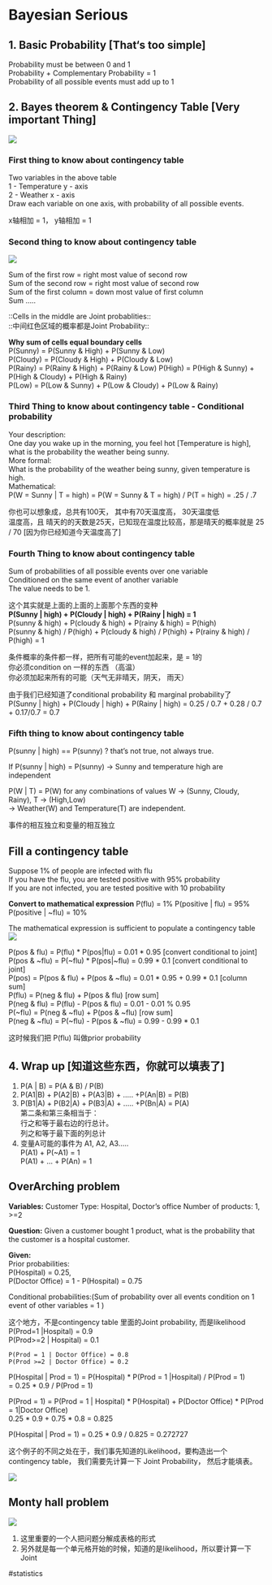 # Bayesian Serious

## 1. Basic Probability [That‘s too simple] 
Probability must be between 0 and 1             
Probability +  Complementary Probability = 1               
Probability of all possible events must add up to 1                 


## 2. Bayes theorem & Contingency Table [Very important Thing]
![](Bayesian%20Serious/90BABBC0-E12D-40FD-9450-99F00C645BBB.png)

### First thing to know about contingency table
Two variables in the above table            
1 - Temperature y - axis             
2 - Weather x - axis           
Draw each variable on one axis, with probability of all possible events.               

x轴相加 = 1， y轴相加 = 1               

### Second thing to know about contingency table
![](Bayesian%20Serious/38809B51-741F-4F84-82A1-5A927F4944B7.png)


Sum of the first row = right most value of second row           
Sum of the second row = right most value of second row            
Sum of the first column = down most value of first column           
Sum …..                                                 

::Cells in the middle are Joint probablities::         
::中间红色区域的概率都是Joint Probability::            
     
**Why sum of cells equal boundary cells**         
P(Sunny) = P(Sunny & High) +  P(Sunny & Low)               
P(Cloudy) = P(Cloudy & High) +  P(Cloudy & Low)            
P(Rainy) = P(Rainy & High) +  P(Rainy & Low)
P(High) = P(High & Sunny) +  P(High & Cloudy) + P(High & Rainy)           
P(Low) = P(Low & Sunny) + P(Low & Cloudy) +  P(Low & Rainy)            

### Third Thing to know about contingency table - Conditional probability

Your description:               
One day you wake up in the morning, you feel hot [Temperature is high], what is the probability the weather being sunny.    
More formal:         
What is the probability of the weather being sunny, given temperature is high.        
Mathematical:          
P(W = Sunny | T = high) = P(W = Sunny & T = high) / P(T = high) =  .25 / .7          

你也可以想象成，总共有100天， 其中有70天温度高， 30天温度低           
温度高，且 晴天的的天数是25天，已知现在温度比较高，那是晴天的概率就是 25 / 70 [因为你已经知道今天温度高了]            

### Fourth Thing to know about contingency table 

Sum of probabilities of all possible events over one variable          
Conditioned on the same event of another variable            
The value needs to be 1.            

这个其实就是上面的上面的上面那个东西的变种          
**P(Sunny | high) + P(Cloudy | high) +  P(Rainy | high) = 1**               
P(sunny & high) +  P(cloudy & high) +  P(rainy & high) = P(high)           
P(sunny & high) / P(high) +  P(cloudy & high) / P(high) +  P(rainy & high) / P(high) = 1         

条件概率的条件都一样，把所有可能的event加起来，是 = 1的      
你必须condition on 一样的东西 （高温）           
你必须加起来所有的可能（天气无非晴天，阴天， 雨天）             

由于我们已经知道了conditional probability  和 marginal probability了           
P(Sunny | high) + P(Cloudy | high) +  P(Rainy | high) = 0.25 / 0.7 + 0.28 / 0.7 + 0.17/0.7 = 0.7          


### Fifth thing to know about contingency table
P(sunny | high) == P(sunny) ? that’s not true, not always true.          

If P(sunny |  high) = P(sunny) -> Sunny and temperature high are independent          
           
P(W | T) = P(W) for any combinations of values W -> (Sunny, Cloudy, Rainy), T -> (High,Low)          
-> Weather(W) and Temperature(T) are independent.         

事件的相互独立和变量的相互独立            


## Fill a contingency table
Suppose 1% of people are infected with flu                                   
If you have the flu, you are tested positive with 95% probability                 
If you are not infected, you are tested positive with 10 probability               

**Convert to mathematical expression**
P(flu) = 1%
P(positive | flu) = 95%
P(positive | ~flu) = 10%

The mathematical expression is sufficient to populate a  contingency table
![](Bayesian%20Serious/D2D70C74-4EAE-4F45-8A1F-11584C6EC99E.png)

P(pos & flu) = P(flu) * P(pos|flu) = 0.01 * 0.95 [convert conditional to joint]          
P(pos & ~flu) = P(~flu) * P(pos|~flu) = 0.99 * 0.1 [convert conditional to joint]           
P(pos) = P(pos & flu) + P(pos & ~flu) = 0.01 * 0.95 + 0.99 * 0.1 [column sum]          
P(flu) = P(neg & flu) + P(pos & flu) [row sum]          
P(neg & flu) = P(flu) - P(pos & flu) = 0.01 - 0.01 % 0.95          
P(~flu) = P(neg & ~flu) + P(pos & ~flu) [row sum]              
P(neg & ~flu) = P(~flu) - P(pos & ~flu) = 0.99 - 0.99 * 0.1   

这时候我们把 P(flu) 叫做prior probability     
            

## 4. Wrap up [知道这些东西，你就可以填表了]
1. P(A | B) = P(A & B) / P(B)                
2. P(A1|B) + P(A2|B) + P(A3|B) + ….. +P(An|B) = P(B)            
3. P(B1|A) + P(B2|A) + P(B3|A) + ….. +P(Bn|A) = P(A)           
第二条和第三条相当于：           
	行之和等于最右边的行总计。                   
	列之和等于最下面的列总计            
4. 变量A可能的事件为 A1, A2, A3…..           
P(A1) + P(~A1) = 1               
P(A1) + … + P(An) = 1                           



## OverArching problem 

**Variables:**
Customer Type: Hospital, Doctor’s office
Number of products: 1, >=2   

**Question:**
Given a customer bought 1 product, what is the probability that the customer is a hospital customer. 

**Given:**    
Prior probabilities:      
	P(Hospital) = 0.25,      
	P(Doctor Office) = 1 - P(Hospital) = 0.75   
   
Conditional probabilities:(Sum of probability over all events condition on 1 event of other variables = 1 ) 

这个地方，不是contingency table 里面的Joint probability, 而是likelihood              
	P(Prod=1 |Hospital)   = 0.9          
	P(Prod>=2 | Hospital) =  0.1        

	P(Prod = 1 | Doctor Office) = 0.8         
	P(Prod >=2 | Doctor Office) = 0.2           

 
P(Hospital | Prod = 1) = P(Hospital) * P(Prod = 1 |Hospital) /  P(Prod = 1)             
= 0.25 * 0.9 / P(Prod = 1)                   

P(Prod = 1) = P(Prod = 1 | Hospital) * P(Hospital) +  P(Doctor Office) * P(Prod = 1|Doctor Office)                 
0.25 *  0.9 + 0.75 *  0.8 = 0.825                         

P(Hospital | Prod = 1) = 0.25 * 0.9 / 0.825 = 0.272727     

这个例子的不同之处在于，我们事先知道的Likelihood，要构造出一个contingency table， 我们需要先计算一下 Joint Probability， 然后才能填表。         

![](Bayesian%20Serious/9C0BC7E8-28A6-473B-8D5C-201BF6653338.png)
         

## Monty hall problem
![](Bayesian%20Serious/93327E5C-CC4E-4CF8-8AD6-02EAC135140E.png)

1. 这里重要的一个人把问题分解成表格的形式                     
2. 另外就是每一个单元格开始的时候，知道的是likelihood，所以要计算一下Joint              






      







#statistics